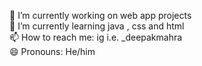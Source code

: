 
 🔭 I’m currently working on web app projects<br>
 🌱 I’m currently learning java , css and html<br>
 📫 How to reach me: ig i.e. _deepakmahra<br>
 😄 Pronouns: He/him

